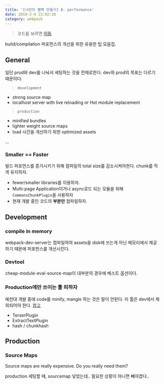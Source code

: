 ```yaml
---
title: '[나만의 웹팩 만들기] 8. performance'
date: 2019-2-9 23:02:30
category: webpack
---
```


> 코드를 보려면 [이동](https://github.com/hoilzz/create-react-packzz/tree/8-9-build-perf-and-resolve)

build/compilation 퍼포먼스의 개선을 위한 유용한 팁 모음집.

## General

일단 prod와 dev를 나눠서 세팅하는 것을 전제로한다.
dev와 prod의 목표는 다르기 때문이다.

> `development`

- strong source map
- localhost server with live reloading or Hot module replacement

> `production`

- minified bundles
- lighter weight source maps
- load 시간을 개선하기 위한 optimized assets

...

### Smaller == Faster

빌드 퍼포먼스를 증가시키기 위해 컴파일의 total size를 감소시켜야한다. chunk를 작게 유지하자.

- fewer/smaller libraries를 이용하자.
- Multi-page Application이거나 async로드 되는 모듈을 위해 `CommonsChunkPlugin`을 사용하자
- 현재 개발 중인 코드의 **부분만** 컴파일하자.

## Development

### compile in memory

webpack-dev-server는 컴파일하여 assets을 disk에 쓰는게 아닌 메모리에서 제공하기 때문에 퍼포먼스를 개선시킨다.

### Devtool

cheap-module-eval-source-map이 대부분의 경우에 베스트 옵션이다.

### Production에만 쓰이는 툴 피하자

예컨대 개발 중에 code를 minify, mangle 하는 것은 말이 안된다. 이 툴은 dev에서 제외되어야 한다. [참고](https://webpack.js.org/guides/build-performance/#avoid-production-specific-tooling)

- TerserPlugin
- ExtractTextPlugin
- hash / chunkhash

## Production

### Source Maps

Source maps are really expensive. Do you really need them?

production 세팅할 때, sourcemap 넣었는데.. 필요한 상황이 아니면 빼야겠다..
